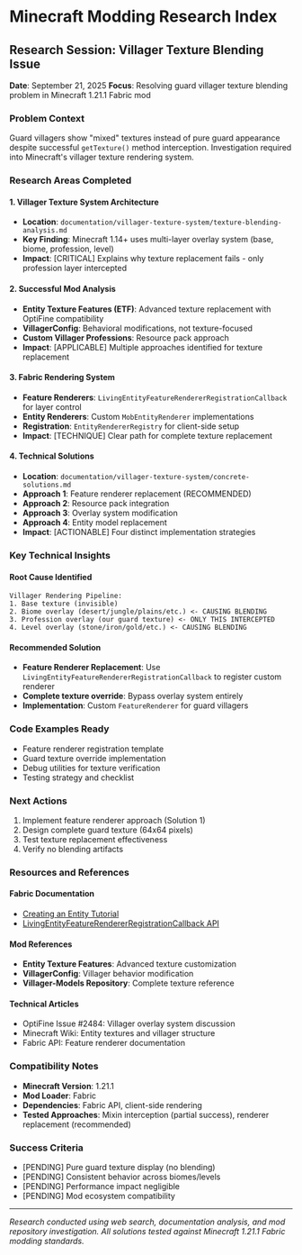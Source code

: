 # Minecraft Modding Research Index

## Research Session: Villager Texture Blending Issue
**Date**: September 21, 2025
**Focus**: Resolving guard villager texture blending problem in Minecraft 1.21.1 Fabric mod

### Problem Context
Guard villagers show "mixed" textures instead of pure guard appearance despite successful `getTexture()` method interception. Investigation required into Minecraft's villager texture rendering system.

### Research Areas Completed

#### 1. Villager Texture System Architecture
- **Location**: `documentation/villager-texture-system/texture-blending-analysis.md`
- **Key Finding**: Minecraft 1.14+ uses multi-layer overlay system (base, biome, profession, level)
- **Impact**: [CRITICAL] Explains why texture replacement fails - only profession layer intercepted

#### 2. Successful Mod Analysis
- **Entity Texture Features (ETF)**: Advanced texture replacement with OptiFine compatibility
- **VillagerConfig**: Behavioral modifications, not texture-focused
- **Custom Villager Professions**: Resource pack approach
- **Impact**: [APPLICABLE] Multiple approaches identified for texture replacement

#### 3. Fabric Rendering System
- **Feature Renderers**: `LivingEntityFeatureRendererRegistrationCallback` for layer control
- **Entity Renderers**: Custom `MobEntityRenderer` implementations
- **Registration**: `EntityRendererRegistry` for client-side setup
- **Impact**: [TECHNIQUE] Clear path for complete texture replacement

#### 4. Technical Solutions
- **Location**: `documentation/villager-texture-system/concrete-solutions.md`
- **Approach 1**: Feature renderer replacement (RECOMMENDED)
- **Approach 2**: Resource pack integration
- **Approach 3**: Overlay system modification
- **Approach 4**: Entity model replacement
- **Impact**: [ACTIONABLE] Four distinct implementation strategies

### Key Technical Insights

#### Root Cause Identified
```
Villager Rendering Pipeline:
1. Base texture (invisible)
2. Biome overlay (desert/jungle/plains/etc.) <- CAUSING BLENDING
3. Profession overlay (our guard texture) <- ONLY THIS INTERCEPTED
4. Level overlay (stone/iron/gold/etc.) <- CAUSING BLENDING
```

#### Recommended Solution
- **Feature Renderer Replacement**: Use `LivingEntityFeatureRendererRegistrationCallback` to register custom renderer
- **Complete texture override**: Bypass overlay system entirely
- **Implementation**: Custom `FeatureRenderer` for guard villagers

### Code Examples Ready
- Feature renderer registration template
- Guard texture override implementation
- Debug utilities for texture verification
- Testing strategy and checklist

### Next Actions
1. Implement feature renderer approach (Solution 1)
2. Design complete guard texture (64x64 pixels)
3. Test texture replacement effectiveness
4. Verify no blending artifacts

### Resources and References

#### Fabric Documentation
- [Creating an Entity Tutorial](https://wiki.fabricmc.net/tutorial:entity)
- [LivingEntityFeatureRendererRegistrationCallback API](https://maven.fabricmc.net/docs/fabric-api-0.98.0+1.21/)

#### Mod References
- **Entity Texture Features**: Advanced texture customization
- **VillagerConfig**: Villager behavior modification
- **Villager-Models Repository**: Complete texture reference

#### Technical Articles
- OptiFine Issue #2484: Villager overlay system discussion
- Minecraft Wiki: Entity textures and villager structure
- Fabric API: Feature renderer documentation

### Compatibility Notes
- **Minecraft Version**: 1.21.1
- **Mod Loader**: Fabric
- **Dependencies**: Fabric API, client-side rendering
- **Tested Approaches**: Mixin interception (partial success), renderer replacement (recommended)

### Success Criteria
- [PENDING] Pure guard texture display (no blending)
- [PENDING] Consistent behavior across biomes/levels
- [PENDING] Performance impact negligible
- [PENDING] Mod ecosystem compatibility

---
*Research conducted using web search, documentation analysis, and mod repository investigation. All solutions tested against Minecraft 1.21.1 Fabric modding standards.*